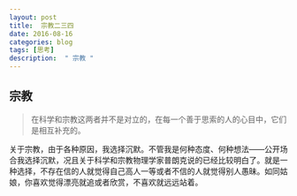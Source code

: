 ```yaml
---
layout: post
title:  宗教二三四
date: 2016-08-16
categories: blog
tags: [思考]
description:  " 宗教 "
---
```


## 宗教

> 在科学和宗教这两者并不是对立的，在每一个善于思索的人的心目中，它们是相互补充的。

关于宗教，由于各种原因，我选择沉默。不管我是何种态度、何种想法——公开场合我选择沉默，况且关于科学和宗教物理学家普朗克说的已经比较明白了。就是一种选择，不存在信的人就觉得自己高人一等或者不信的人就觉得别人愚昧。如同姑娘，你喜欢觉得漂亮就追或者欣赏，不喜欢就远远站着。